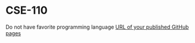 # CSE-110
Do not have favorite programming language
[URL of your published GitHub pages](https://yalong-t.github.io/CSE-110/)